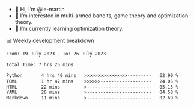 - 👋 Hi, I’m @le-martin
- 👀 I’m interested in multi-armed bandits, game theory and optimization theory.
- 🌱 I’m currently learning optimization theory.
<!---- 💞️ I’m looking to collaborate on ...
- 📫 How to reach me ...-->

<!---
Tutorial for using WakaTime stats in GitHub profile: https://github.com/athul/waka-readme
-->

📊 Weekly development breakdown
<!--START_SECTION:waka-->

```txt
From: 19 July 2023 - To: 26 July 2023

Total Time: 7 hrs 25 mins

Python       4 hrs 40 mins   >>>>>>>>>>>>>>>>---------   62.90 %
TOML         1 hr 47 mins    >>>>>>-------------------   24.05 %
HTML         22 mins         >------------------------   05.15 %
YAML         20 mins         >------------------------   04.58 %
Markdown     11 mins         >------------------------   02.69 %
```

<!--END_SECTION:waka-->

<!---
le-martin/le-martin is a ✨ special ✨ repository because its `README.md` (this file) appears on your GitHub profile.
You can click the Preview link to take a look at your changes.
--->
